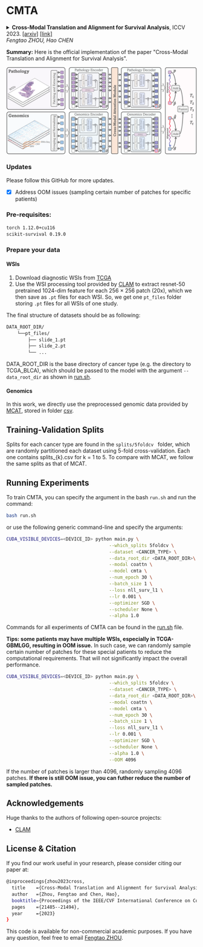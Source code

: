 # CMTA
<details>
<summary>
  <b>Cross-Modal Translation and Alignment for Survival Analysis</b>, ICCV 2023.
  <a href="https://arxiv.org/pdf/2309.12855.pdf" target="blank">[arxiv]</a> <a href="https://openaccess.thecvf.com/content/ICCV2023/papers/Zhou_Cross-Modal_Translation_and_Alignment_for_Survival_Analysis_ICCV_2023_paper.pdf" target="blank">[link]</a>
  <br><em>Fengtao ZHOU, Hao CHEN</em></br>
</summary>

```bash
@inproceedings{zhou2023cross,
  title    ={Cross-Modal Translation and Alignment for Survival Analysis},
  author   ={Zhou, Fengtao and Chen, Hao},
  booktitle={Proceedings of the IEEE/CVF International Conference on Computer Vision},
  pages    ={21485--21494},
  year     ={2023}
}
```
</details>

**Summary:** Here is the official implementation of the paper "Cross-Modal Translation and Alignment for Survival Analysis".

<img src="imgs/framework.png" width="1500px" align="center" />

### Updates
Please follow this GitHub for more updates.
- [x] Address OOM issues (sampling certain number of patches for specific patients)

### Pre-requisites:
```bash
torch 1.12.0+cu116
scikit-survival 0.19.0
```
### Prepare your data
#### WSIs
1. Download diagnostic WSIs from [TCGA](https://portal.gdc.cancer.gov/)
2. Use the WSI processing tool provided by [CLAM](https://github.com/mahmoodlab/CLAM) to extract resnet-50 pretrained 1024-dim feature for each 256 $\times$ 256 patch (20x), which we then save as `.pt` files for each WSI. So, we get one `pt_files` folder storing `.pt` files for all WSIs of one study.

The final structure of datasets should be as following:
```bash
DATA_ROOT_DIR/
    └──pt_files/
        ├── slide_1.pt
        ├── slide_2.pt
        └── ...
```

DATA_ROOT_DIR is the base directory of cancer type (e.g. the directory to TCGA_BLCA), which should be passed to the model with the argument `--data_root_dir` as shown in [run.sh](run.sh).

#### Genomics
In this work, we directly use the preprocessed genomic data provided by [MCAT](https://github.com/mahmoodlab/MCAT), stored in folder [csv](./csv).

## Training-Validation Splits
Splits for each cancer type are found in the `splits/5foldcv ` folder, which are randomly partitioned each dataset using 5-fold cross-validation. Each one contains splits_{k}.csv for k = 1 to 5. To compare with MCAT, we follow the same splits as that of MCAT.

## Running Experiments
To train CMTA, you can specify the argument in the bash `run.sh` and run the command:
```bash
bash run.sh
```
or use the following generic command-line and specify the arguments:
```bash
CUDA_VISIBLE_DEVICES=<DEVICE_ID> python main.py \
                                      --which_splits 5foldcv \
                                      --dataset <CANCER_TYPE> \
                                      --data_root_dir <DATA_ROOT_DIR>\
                                      --modal coattn \
                                      --model cmta \
                                      --num_epoch 30 \
                                      --batch_size 1 \
                                      --loss nll_surv_l1 \
                                      --lr 0.001 \
                                      --optimizer SGD \
                                      --scheduler None \
                                      --alpha 1.0
```
Commands for all experiments of CMTA can be found in the [run.sh](run.sh) file.

__Tips: some patients may have multiple WSIs, especially in TCGA-GBMLGG, resulting in OOM issue.__ In such case, we can randomly sample certain number of patches for these special patients to reduce the computational requirements. That will not significantly impact the overall performance.
```bash
CUDA_VISIBLE_DEVICES=<DEVICE_ID> python main.py \
                                      --which_splits 5foldcv \
                                      --dataset <CANCER_TYPE> \
                                      --data_root_dir <DATA_ROOT_DIR>\
                                      --modal coattn \
                                      --model cmta \
                                      --num_epoch 30 \
                                      --batch_size 1 \
                                      --loss nll_surv_l1 \
                                      --lr 0.001 \
                                      --optimizer SGD \
                                      --scheduler None \
                                      --alpha 1.0 \
                                      --OOM 4096
```
If the number of patches is larger than 4096, randomly sampling 4096 patches. __If there is still OOM issue, you can futher reduce the number of sampled patches.__

## Acknowledgements
Huge thanks to the authors of following open-source projects:
- [CLAM](https://github.com/mahmoodlab/CLAM)

## License & Citation 
If you find our work useful in your research, please consider citing our paper at:
```bash
@inproceedings{zhou2023cross,
  title    ={Cross-Modal Translation and Alignment for Survival Analysis},
  author   ={Zhou, Fengtao and Chen, Hao},
  booktitle={Proceedings of the IEEE/CVF International Conference on Computer Vision},
  pages    ={21485--21494},
  year     ={2023}
}
```
This code is available for non-commercial academic purposes. If you have any question, feel free to email [Fengtao ZHOU](fzhouaf@connect.ust.hk).